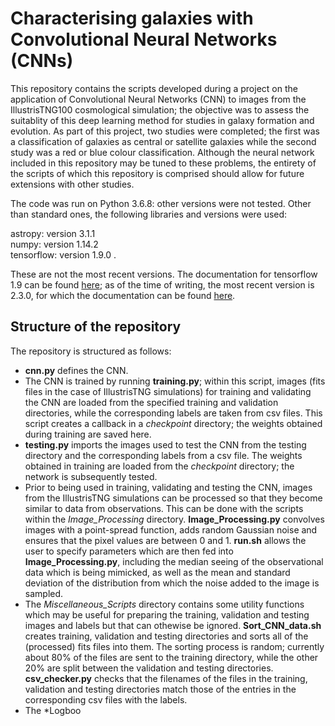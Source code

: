 # Characterising galaxies with Convolutional Neural Networks (CNNs)

This repository contains the scripts developed during a project on the application of Convolutional Neural Networks (CNN) to images from the IllustrisTNG100 cosmological simulation; the objective was to assess the suitablity of this deep learning method for studies in galaxy formation and evolution. As part of this project, two studies were completed; the first was a classification of galaxies as central or satellite galaxies while the second study was a red or blue colour classification. Although the neural network included in this repository may be tuned to these problems, the entirety of the scripts of which this repository is comprised should allow for future extensions with other studies.

The code was run on Python 3.6.8: other versions were not tested. Other than standard ones, the following libraries and versions were used:

astropy: version 3.1.1\
numpy: version 1.14.2\
tensorflow: version 1.9.0 .

These are not the most recent versions. The documentation for tensorflow 1.9 can be found [here](https://github.com/tensorflow/docs/tree/r1.9/site/en/api_docs); as of the time of writing, the most recent version is 2.3.0, for which the documentation can be found [here](https://www.tensorflow.org/api_docs/python/tf).

## Structure of the repository

The repository is structured as follows:

- **cnn.py** defines the CNN.
- The CNN is trained by running **training.py**; within this script, images (fits files in the case of IllustrisTNG simulations) for training and validating the CNN are loaded from the specified training and validation directories, while the corresponding labels are taken from csv files. This script creates a callback in a *checkpoint* directory; the weights obtained during training are saved here.
- **testing.py** imports the images used to test the CNN from the testing directory and the corresponding labels from a csv file. The weights obtained in training are loaded from the *checkpoint* directory; the network is subsequently tested.
- Prior to being used in training, validating and testing the CNN, images from the IllustrisTNG simulations can be processed so that they become similar to data from observations. This can be done with the scripts within the *Image_Processing* directory. **Image_Processing.py** convolves images with a point-spread function, adds random Gaussian noise and ensures that the pixel values are between 0 and 1. **run.sh** allows the user to specify parameters which are then fed into **Image_Processing.py**, including the median seeing of the observational data which is being mimicked, as well as the mean and standard deviation of the distribution from which the noise added to the image is sampled.
- The *Miscellaneous_Scripts* directory contains some utility functions which may be useful for preparing the training, validation and testing images and labels but that can othewise be ignored. **Sort_CNN_data.sh** creates training, validation and testing directories and sorts all of the (processed) fits files into them. The sorting process is random; currently about 80% of the files are sent to the training directory, while the other 20% are split between the validation and testing directories. **csv_checker.py**
checks that the filenames of the files in the training, validation and testing directories match those of the entries in the corresponding csv files with the labels.
- The *Logboo
